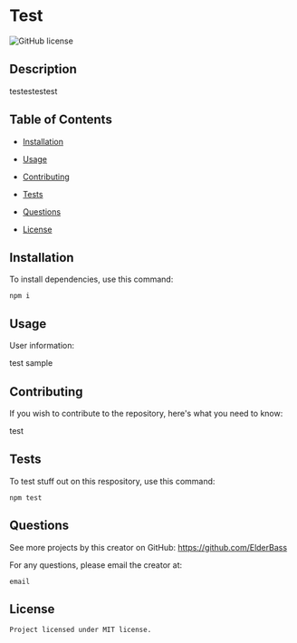 # Test 


    
![GitHub license](https://img.shields.io/badge/license-MIT-blue.svg)

    
## Description

    
testestestest

    
## Table of Contents

    
* [Installation](#installation)

    
* [Usage](#usage)

    
* [Contributing](#contributing)

    
* [Tests](#tests)

    
* [Questions](#questions)

    
* [License](#license)
 

    
## Installation

    
To install dependencies, use this command:

    
    npm i
    
    
## Usage

    
User information:

    
test sample

    
## Contributing

    
If you wish to contribute to the repository, here's what you need to know:

    
test

    
## Tests 

    
To test stuff out on this respository, use this command:

    npm test

    
## Questions

    
See more projects by this creator on GitHub:  https://github.com/ElderBass

   
For any questions, please email the creator at:

    email


    
## License

    Project licensed under MIT license.
    
